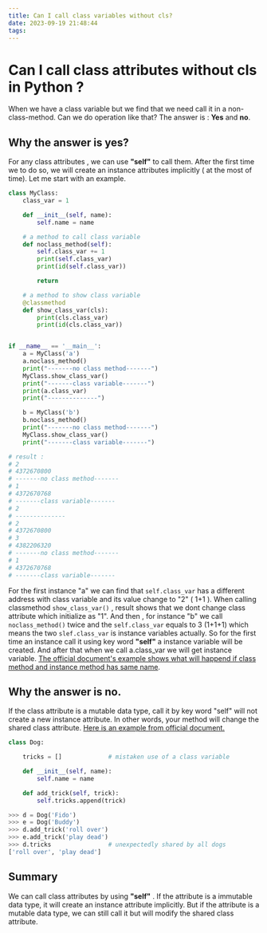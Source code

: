 ```yaml
---
title: Can I call class variables without cls?
date: 2023-09-19 21:48:44
tags:
---
```

# Can I call class attributes without cls in Python ?

When we have a class variable but we find that we need call it in a non-class-method. Can we do operation like that? The answer is : **Yes** and **no**.

## Why the answer is yes?

For any class attributes , we can use **"self"** to call them. After the first time we to do so, we will create an instance attributes implicitly ( at the most of time). Let me start with an example. 

```python
class MyClass:
    class_var = 1

    def __init__(self, name):
        self.name = name

    # a method to call class variable
    def noclass_method(self):
        self.class_var += 1
        print(self.class_var)
        print(id(self.class_var))

        return

    # a method to show class variable
    @classmethod
    def show_class_var(cls):
        print(cls.class_var)
        print(id(cls.class_var))


if __name__ == '__main__':
    a = MyClass('a')
    a.noclass_method()
    print("-------no class method-------")
    MyClass.show_class_var()
    print("-------class variable-------")
    print(a.class_var)
    print("--------------")

    b = MyClass('b')
    b.noclass_method()
    print("-------no class method-------")
    MyClass.show_class_var()
    print("-------class variable-------")

# result :
# 2
# 4372670800
# -------no class method-------
# 1
# 4372670768
# -------class variable-------
# 2
# --------------
# 2
# 4372670800
# 3
# 4382206320
# -------no class method-------
# 1 
# 4372670768
# -------class variable-------
```

For the first instance "a" we can find that `self.class_var` has a different address with class variable and its value change to "2" ( 1+1 ).  When calling classmethod `show_class_var()` ,  result shows that we dont change class attribute which initialize as "1". And then , for instance "b" we call `noclass_method()`   twice and the `self.class_var`  equals to 3 (1+1+1) which means the two `slef.class_var` is instance variables actually. So for the first time an instance call it using key word **"self"** a instance variable will be created. And after that when we call a.class_var we will get instance variable. [The official document&#39;s example shows what will happend if class method and instance method has same name](https://docs.python.org/3/tutorial/classes.html#python-scopes-and-namespaces:~:text=If%20the%20same%20attribute%20name%20occurs%20in%20both%20an%20instance%20and%20in%20a%20class%2C%20then%20attribute%20lookup%20prioritizes%20the%20instance%3A). 

## Why the answer is no.

If the class attribute is a mutable data type, call it by key word "self" will not create a new instance attribute. In other words, your method will change the shared class attribute. [Here is an example from official document.](https://docs.python.org/3/tutorial/classes.html#python-scopes-and-namespaces:~:text=For%20example%2C%20the%20tricks%20list%20in%20the%20following%20code%20should%20not%20be%20used%20as%20a%20class%20variable%20because%20just%20a%20single%20list%20would%20be%20shared%20by%20all%20Dog%20instances%3A)

```python
class Dog:

    tricks = []             # mistaken use of a class variable

    def __init__(self, name):
        self.name = name

    def add_trick(self, trick):
        self.tricks.append(trick)

>>> d = Dog('Fido')
>>> e = Dog('Buddy')
>>> d.add_trick('roll over')
>>> e.add_trick('play dead')
>>> d.tricks                # unexpectedly shared by all dogs
['roll over', 'play dead']
```

## Summary

We can call class attributes by using **"self"** . If the attribute is a immutable data type, it will create an instance attribute implicitly. But if the attribute is a mutable data type, we can still call it but will modify the shared class attribute.
